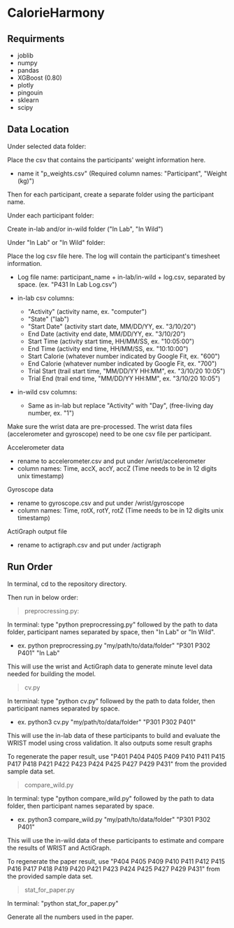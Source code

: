 # CalorieHarmony

## Requirments
- joblib
- numpy
- pandas
- XGBoost (0.80)
- plotly
- pingouin
- sklearn
- scipy

## Data Location

Under selected data folder:

Place the csv that contains the participants' weight information here.
- name it "p_weights.csv" (Required column names: "Participant",  "Weight (kg)")

Then for each participant, create a separate folder using the participant name.

Under each participant folder:

Create in-lab and/or in-wild folder ("In Lab", "In Wild")

Under "In Lab" or "In Wild" folder:

Place the log csv file here. The log will contain the participant's timesheet information.

- Log file name: participant_name + in-lab/in-wild + log.csv, separated by space. (ex. "P431 In Lab Log.csv")

- in-lab csv columns:
    - "Activity" (activity name, ex. "computer")
    - "State" ("lab")
    - "Start Date" (activity start date, MM/DD/YY, ex. "3/10/20")
    - End Date (activity end date, MM/DD/YY, ex. "3/10/20")
    - Start Time (activity start time, HH/MM/SS, ex. "10:05:00")
    - End Time (activity end time, HH/MM/SS, ex. "10:10:00")
    - Start Calorie (whatever number indicated by Google Fit, ex. "600")
    - End Calorie  (whatever number indicated by Google Fit, ex. "700")
    - Trial Start (trail start time, "MM/DD/YY HH:MM", ex. "3/10/20 10:05")
    - Trial End (trail end time, "MM/DD/YY HH:MM", ex. "3/10/20 10:05")

- in-wild csv columns:
    - Same as in-lab but replace "Activity" with "Day", (free-living day number, ex. "1")

Make sure the wrist data are pre-processed. The wrist data files (accelerometer and gyroscope) need to be one csv file per participant.

Accelerometer data
- rename to accelerometer.csv and put under /wrist/accelerometer
- column names: Time, accX, accY, accZ (Time needs to be in 12 digits unix timestamp)

Gyroscope data
- rename to gyroscope.csv and put under /wrist/gyroscope
- column names: Time, rotX, rotY, rotZ (Time needs to be in 12 digits unix timestamp)

ActiGraph output file
- rename to actigraph.csv and put under /actigraph

## Run Order

In terminal, cd to the repository directory.
 
Then run in below order:

> preprocressing.py:  

In terminal: type "python preprocressing.py" followed by the path to data folder, participant names separated by space, then "In Lab" or "In Wild".

- ex. python preprocressing.py "my/path/to/data/folder" "P301 P302 P401" "In Lab"

This will use the wrist and ActiGraph data to generate minute level data needed for building the model.

> cv.py

In terminal: type "python cv.py" followed by the path to data folder, then participant names separated by space.

- ex. python3 cv.py "my/path/to/data/folder" "P301 P302 P401"

This will use the in-lab data of these participants to build and evaluate the WRIST model using cross validation. It also outputs some result graphs

To regenerate the paper result, use "P401 P404 P405 P409 P410 P411 P415 P417 P418 P421 P422 P423 P424 P425 P427 P429 P431" from the provided sample data set.

> compare_wild.py

In terminal: type "python compare_wild.py" followed by the path to data folder, then participant names separated by space.

- ex. python3 compare_wild.py "my/path/to/data/folder" "P301 P302 P401"

This will use the in-wild data of these participants to estimate and compare the results of WRIST and ActiGraph.

To regenerate the paper result, use "P404 P405 P409 P410 P411 P412 P415 P416 P417 P418 P419 P420 P421 P423 P424 P425 P427 P429 P431"
 from the provided sample data set.

> stat_for_paper.py

In terminal: "python stat_for_paper.py"

Generate all the numbers used in the paper.